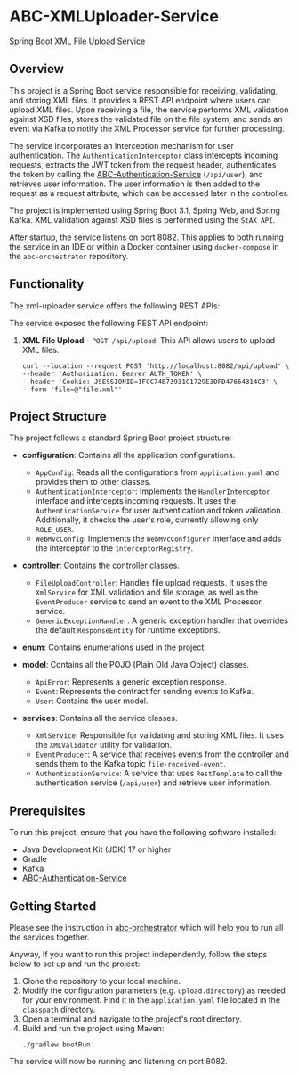 # ABC-XMLUploader-Service

Spring Boot XML File Upload Service

## Overview

This project is a Spring Boot service responsible for receiving, validating, and storing XML files. It provides a REST API endpoint where users can upload XML files. Upon receiving a file, the service performs XML validation against XSD files, stores the validated file on the file system, and sends an event via Kafka to notify the XML Processor service for further processing.

The service incorporates an Interception mechanism for user authentication. The `AuthenticationInterceptor` class intercepts incoming requests, extracts the JWT token from the request header, authenticates the token by calling the [ABC-Authentication-Service](https://github.com/fargholamian/ABC-Authentication-Service) (`/api/user`), and retrieves user information. The user information is then added to the request as a request attribute, which can be accessed later in the controller.

The project is implemented using Spring Boot 3.1, Spring Web, and Spring Kafka. XML validation against XSD files is performed using the `StAX API`.

After startup, the service listens on port 8082. This applies to both running the service in an IDE or within a Docker container using `docker-compose` in the `abc-orchestrator` repository.

## Functionality
The xml-uploader service offers the following REST APIs:

The service exposes the following REST API endpoint:

1. **XML File Upload** - `POST /api/upload`: This API allows users to upload XML files.

    ```
    curl --location --request POST 'http://localhost:8082/api/upload' \
    --header 'Authorization: Bearer AUTH_TOKEN' \
    --header 'Cookie: JSESSIONID=1FCC74B73931C1729E3DFD47664314C3' \
    --form 'file=@"file.xml"'
    ```

## Project Structure

The project follows a standard Spring Boot project structure:

- **configuration**: Contains all the application configurations.
    - `AppConfig`: Reads all the configurations from `application.yaml` and provides them to other classes.
    - `AuthenticationInterceptor`: Implements the `HandlerInterceptor` interface and intercepts incoming requests. It uses the `AuthenticationService` for user authentication and token validation. Additionally, it checks the user's role, currently allowing only `ROLE_USER`.
    - `WebMvcConfig`: Implements the `WebMvcConfigurer` interface and adds the interceptor to the `InterceptorRegistry`.

- **controller**: Contains the controller classes.
    - `FileUploadController`: Handles file upload requests. It uses the `XmlService` for XML validation and file storage, as well as the `EventProducer` service to send an event to the XML Processor service.
    - `GenericExceptionHandler`: A generic exception handler that overrides the default `ResponseEntity` for runtime exceptions.

- **enum**: Contains enumerations used in the project.

- **model**: Contains all the POJO (Plain Old Java Object) classes.
    - `ApiError`: Represents a generic exception response.
    - `Event`: Represents the contract for sending events to Kafka.
    - `User`: Contains the user model.

- **services**: Contains all the service classes.
    - `XmlService`: Responsible for validating and storing XML files. It uses the `XMLValidator` utility for validation.
    - `EventProducer`: A service that receives events from the controller and sends them to the Kafka topic `file-received-event`.
    - `AuthenticationService`: A service that uses `RestTemplate` to call the authentication service (`/api/user`) and retrieve user information.

## Prerequisites

To run this project, ensure that you have the following software installed:

- Java Development Kit (JDK) 17 or higher
- Gradle
- Kafka 
- [ABC-Authentication-Service](https://github.com/fargholamian/ABC-Authentication-Service)

## Getting Started

Please see the instruction in [abc-orchestrator](https://github.com/fargholamian/abc-orchestrator) which will help you to run all the services together.

Anyway, If you want to run this project independently, follow the steps below to set up and run the project:

1. Clone the repository to your local machine.
2. Modify the configuration parameters (e.g. `upload.directory`) as needed for your environment. Find it in the `application.yaml` file located in the `classpath` directory.
3. Open a terminal and navigate to the project's root directory.
4. Build and run the project using Maven:
   ```
   ./gradlew bootRun
   ```
The service will now be running and listening on port 8082.
